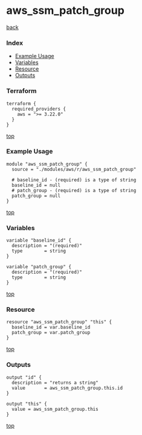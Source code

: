 # aws_ssm_patch_group

[back](../aws.md)

### Index

- [Example Usage](#example-usage)
- [Variables](#variables)
- [Resource](#resource)
- [Outputs](#outputs)

### Terraform

```hcl
terraform {
  required_providers {
    aws = ">= 3.22.0"
  }
}
```

[top](#index)

### Example Usage

```hcl
module "aws_ssm_patch_group" {
  source = "./modules/aws/r/aws_ssm_patch_group"

  # baseline_id - (required) is a type of string
  baseline_id = null
  # patch_group - (required) is a type of string
  patch_group = null
}
```

[top](#index)

### Variables

```hcl
variable "baseline_id" {
  description = "(required)"
  type        = string
}

variable "patch_group" {
  description = "(required)"
  type        = string
}
```

[top](#index)

### Resource

```hcl
resource "aws_ssm_patch_group" "this" {
  baseline_id = var.baseline_id
  patch_group = var.patch_group
}
```

[top](#index)

### Outputs

```hcl
output "id" {
  description = "returns a string"
  value       = aws_ssm_patch_group.this.id
}

output "this" {
  value = aws_ssm_patch_group.this
}
```

[top](#index)